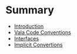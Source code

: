 # Summary

* [Introduction](README.md)
* [Vala Code Conventions](chapter1.md)
* [Interfaces](interfaces.md)
* [Implicit Convertions](implicit-convertions.md)

